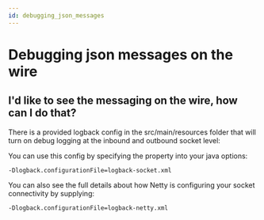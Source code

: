```yaml
---
id: debugging_json_messages
---
```


# Debugging json messages on the wire

## I'd like to see the messaging on the wire, how can I do that?

There is a provided logback config in the src/main/resources folder that will turn on debug logging at the inbound and outbound socket level:

You can use this config by specifying the property into your java options:

```
-Dlogback.configurationFile=logback-socket.xml
```

You can also see the full details about how Netty is configuring your socket connectivity by supplying:

```
-Dlogback.configurationFile=logback-netty.xml
```
